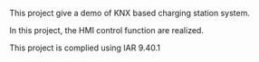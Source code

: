 This project give a demo of KNX based charging station system.

In this project, the HMI control function are realized.

This project is complied using IAR 9.40.1